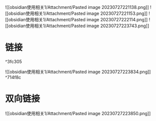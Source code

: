 ![[obsidian使用相关1/Attachment/Pasted image 20230727221138.png]]
![[obsidian使用相关1/Attachment/Pasted image 20230727221153.png]]
![[obsidian使用相关1/Attachment/Pasted image 20230727222114.png]]
![[obsidian使用相关1/Attachment/Pasted image 20230727223743.png]]
# 链接

^3fc305

![[obsidian使用相关1/Attachment/Pasted image 20230727223834.png]] ^714f8c
# 双向链接
![[obsidian使用相关1/Attachment/Pasted image 20230727223850.png]]